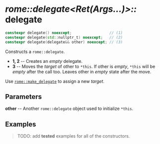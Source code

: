 # _rome::delegate<Ret(Args...)>::_ **delegate**

```cpp
constexpr delegate() noexcept;                 // (1)
constexpr delegate(std::nullptr_t) noexcept;   // (2)
constexpr delegate(delegate&& other) noexcept; // (3)
```

Constructs a `rome::delegate`.

- **1, 2** -- Creates an _empty_ delegate.
- **3** -- Moves the _target_ of other to `*this`. If other is _empty_, `*this` will be _empty_ after the call too. Leaves other in _empty_ state after the move.

Use [`rome::make_delegate`](../delegate/make_delegate.md) to assign a new _target_.

## Parameters

**other** -- Another `rome::delegate` object used to initialize `*this`.

## Examples

> TODO: add **tested** examples for all of the constructors.
